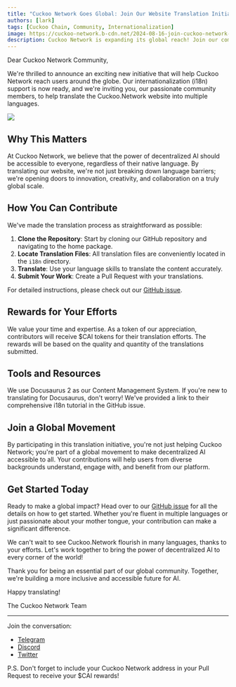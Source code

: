 ```yaml
---
title: "Cuckoo Network Goes Global: Join Our Website Translation Initiative"
authors: [lark]
tags: [Cuckoo Chain, Community, Internationalization]
image: https://cuckoo-network.b-cdn.net/2024-08-16-join-cuckoo-network-translation-initiative.webp
description: Cuckoo Network is expanding its global reach! Join our community-driven effort to translate the Cuckoo.Network website and earn $CAI tokens for your contributions. Help us make decentralized AI accessible to everyone, everywhere.
---
```


Dear Cuckoo Network Community,

We're thrilled to announce an exciting new initiative that will help Cuckoo Network reach users around the globe. Our internationalization (i18n) support is now ready, and we're inviting you, our passionate community members, to help translate the Cuckoo.Network website into multiple languages.

![](https://cuckoo-network.b-cdn.net/2024-08-16-join-cuckoo-network-translation-initiative.webp)

## Why This Matters

At Cuckoo Network, we believe that the power of decentralized AI should be accessible to everyone, regardless of their native language. By translating our website, we're not just breaking down language barriers; we're opening doors to innovation, creativity, and collaboration on a truly global scale.

## How You Can Contribute

We've made the translation process as straightforward as possible:

1. **Clone the Repository**: Start by cloning our GitHub repository and navigating to the home package.
2. **Locate Translation Files**: All translation files are conveniently located in the `i18n` directory.
3. **Translate**: Use your language skills to translate the content accurately.
4. **Submit Your Work**: Create a Pull Request with your translations.

For detailed instructions, please check out our [GitHub issue](https://github.com/cuckoo-network/cuckoo/issues/12).

## Rewards for Your Efforts

We value your time and expertise. As a token of our appreciation, contributors will receive $CAI tokens for their translation efforts. The rewards will be based on the quality and quantity of the translations submitted.

## Tools and Resources

We use Docusaurus 2 as our Content Management System. If you're new to translating for Docusaurus, don't worry! We've provided a link to their comprehensive i18n tutorial in the GitHub issue.

## Join a Global Movement

By participating in this translation initiative, you're not just helping Cuckoo Network; you're part of a global movement to make decentralized AI accessible to all. Your contributions will help users from diverse backgrounds understand, engage with, and benefit from our platform.

## Get Started Today

Ready to make a global impact? Head over to our [GitHub issue](https://github.com/cuckoo-network/cuckoo/issues/12) for all the details on how to get started. Whether you're fluent in multiple languages or just passionate about your mother tongue, your contribution can make a significant difference.

We can't wait to see Cuckoo.Network flourish in many languages, thanks to your efforts. Let's work together to bring the power of decentralized AI to every corner of the world!

Thank you for being an essential part of our global community. Together, we're building a more inclusive and accessible future for AI.

Happy translating!

The Cuckoo Network Team

---

Join the conversation:

- [Telegram](https://cuckoo.network/tg)
- [Discord](https://cuckoo.network/dc)
- [Twitter](https://cuckoo.network/x)

P.S. Don't forget to include your Cuckoo Network address in your Pull Request to receive your $CAI rewards!
